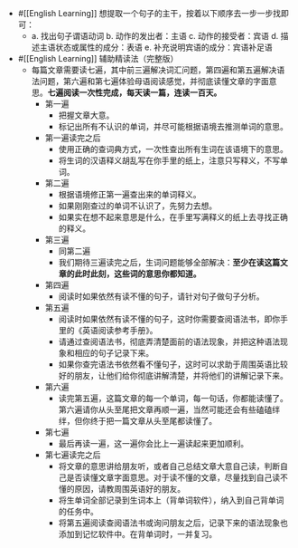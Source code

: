 - #[[English Learning]] 想提取一个句子的主干，按着以下顺序去一步一步找即可：
	- a. 找出句子谓语动词
	  b. 动作的发出者：主语
	  c. 动作的接受者：宾语
	  d. 描述主语状态或属性的成分：表语
	  e. 补充说明宾语的成分：宾语补足语
- #[[English Learning]]  辅助精读法（完整版）
	- 每篇文章需要读七遍，其中前三遍解决词汇问题，第四遍和第五遍解决语法问题，第六遍和第七遍体验母语阅读感觉，并彻底读懂文章的字面意思。**七遍阅读一次性完成，每天读一篇，连读一百天。**
		- 第一遍
			- 把握文章大意。
			- 标记出所有不认识的单词，并尽可能根据语境去推测单词的意思。
		- 第一遍读完之后
			- 使用正确的查词典方式，一次性查出所有生词在该语境下的意思。
			- 将生词的汉语释义胡乱写在你手里的纸上，注意只写释义，不写单词。
		- 第二遍
			- 根据语境修正第一遍查出来的单词释义。
			- 如果刚刚查过的单词不认识了，先努力去想。
			- 如果实在想不起来意思是什么，在手里写满释义的纸上去寻找正确的释义。
		- 第三遍
			- 同第二遍
			- 我们期待三遍读完之后，生词问题能够全部解决：**至少在读这篇文章的此时此刻，这些词的意思你都知道。**
		- 第四遍
			- 阅读时如果依然有读不懂的句子，请针对句子做句子分析。
		- 第五遍
			- 阅读时如果依然有读不懂的句子，这时你需要查阅语法书，即你手里的《英语阅读参考手册》。
			- 请通过查阅语法书，彻底弄清楚面前的语法现象，并把这种语法现象和相应的句子记录下来。
			- 如果你查完语法书依然看不懂句子，这时可以求助于周围英语比较好的朋友，让他们给你彻底讲解清楚，并将他们的讲解记录下来。
		- 第六遍
			- 读完第五遍，这篇文章的每一个单词，每一句话，你都能读懂了。第六遍请你从头至尾把文章再顺一遍，当然可能还会有些磕磕绊绊，但你终于把一篇文章从头至尾都读懂了。
		- 第七遍
			- 最后再读一遍，这一遍你会比上一遍读起来更加顺利。
		- 第七遍读完之后
			- 将文章的意思讲给朋友听，或者自己总结文章大意自己读，判断自己是否读懂文章字面意思。对于读不懂的文章，尽量找到自己读不懂的原因，请教周围英语好的朋友。
			- 将生单词全部记录到生词本上（背单词软件），纳入到自己背单词的任务中。
			- 将第五遍阅读查阅语法书或询问朋友之后，记录下来的语法现象也添加到记忆软件中。在背单词时，一并复习。